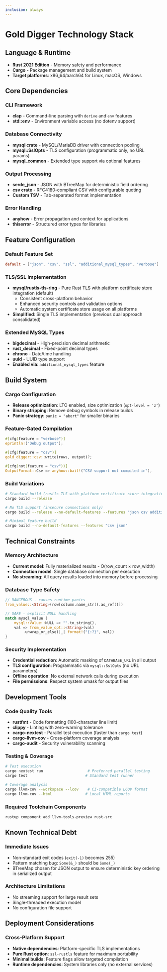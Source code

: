 ```yaml
---
inclusion: always
---
```


# Gold Digger Technology Stack

## Language & Runtime

- **Rust 2021 Edition** - Memory safety and performance
- **Cargo** - Package management and build system
- **Target platforms**: x86_64/aarch64 for Linux, macOS, Windows

## Core Dependencies

### CLI Framework

- **clap** - Command-line parsing with `derive` and `env` features
- **std::env** - Environment variable access (no dotenv support)

### Database Connectivity

- **mysql crate** - MySQL/MariaDB driver with connection pooling
- **mysql::SslOpts** - TLS configuration (programmatic only, no URL params)
- **mysql_common** - Extended type support via optional features

### Output Processing

- **serde_json** - JSON with BTreeMap for deterministic field ordering
- **csv crate** - RFC4180-compliant CSV with configurable quoting
- **Custom TSV** - Tab-separated format implementation

### Error Handling

- **anyhow** - Error propagation and context for applications
- **thiserror** - Structured error types for libraries

## Feature Configuration

### Default Feature Set

```toml
default = ["json", "csv", "ssl", "additional_mysql_types", "verbose"]
```

### TLS/SSL Implementation

- **mysql/rustls-tls-ring** - Pure Rust TLS with platform certificate store integration (default)
  - Consistent cross-platform behavior
  - Enhanced security controls and validation options
  - Automatic system certificate store usage on all platforms
- **Simplified**: Single TLS implementation (previous dual approach consolidated)

### Extended MySQL Types

- **bigdecimal** - High-precision decimal arithmetic
- **rust_decimal** - Fixed-point decimal types
- **chrono** - Date/time handling
- **uuid** - UUID type support
- **Enabled via**: `additional_mysql_types` feature

## Build System

### Cargo Configuration

- **Release optimization**: LTO enabled, size optimization (`opt-level = 'z'`)
- **Binary stripping**: Remove debug symbols in release builds
- **Panic strategy**: `panic = "abort"` for smaller binaries

### Feature-Gated Compilation

```rust
#[cfg(feature = "verbose")]
eprintln!("Debug output");

#[cfg(feature = "csv")]
gold_digger::csv::write(rows, output)?;

#[cfg(not(feature = "csv"))]
OutputFormat::Csv => anyhow::bail!("CSV support not compiled in"),
```

### Build Variations

```bash
# Standard build (rustls TLS with platform certificate store integration)
cargo build --release

# No TLS support (insecure connections only)
cargo build --release --no-default-features --features "json csv additional_mysql_types verbose"

# Minimal feature build
cargo build --no-default-features --features "csv json"
```

## Technical Constraints

### Memory Architecture

- **Current model**: Fully materialized results - O(row_count × row_width)
- **Connection model**: Single database connection per execution
- **No streaming**: All query results loaded into memory before processing

### Database Type Safety

```rust
// DANGEROUS - causes runtime panics
from_value::<String>(row[column.name_str().as_ref()])

// SAFE - explicit NULL handling
match mysql_value {
    mysql::Value::NULL => "".to_string(),
    val => from_value_opt::<String>(val)
        .unwrap_or_else(|_| format!("{:?}", val))
}
```

### Security Implementation

- **Credential redaction**: Automatic masking of `DATABASE_URL` in all output
- **TLS configuration**: Programmatic via `mysql::SslOpts` (no URL parameters)
- **Offline operation**: No external network calls during execution
- **File permissions**: Respect system umask for output files

## Development Tools

### Code Quality Tools

- **rustfmt** - Code formatting (100-character line limit)
- **clippy** - Linting with zero-warning tolerance
- **cargo-nextest** - Parallel test execution (faster than `cargo test`)
- **cargo-llvm-cov** - Cross-platform coverage analysis
- **cargo-audit** - Security vulnerability scanning

### Testing & Coverage

```bash
# Test execution
cargo nextest run                    # Preferred parallel testing
cargo test                          # Standard test runner

# Coverage analysis
cargo llvm-cov --workspace --lcov    # CI-compatible LCOV format
cargo llvm-cov --html               # Local HTML reports
```

### Required Toolchain Components

```bash
rustup component add llvm-tools-preview rust-src
```

## Known Technical Debt

### Immediate Issues

- Non-standard exit codes (`exit(-1)` becomes 255)
- Pattern matching bug: `Some(&_)` should be `Some(_)`
- BTreeMap chosen for JSON output to ensure deterministic key ordering in serialized output

### Architecture Limitations

- No streaming support for large result sets
- Single-threaded execution model
- No configuration file support

## Deployment Considerations

### Cross-Platform Support

- **Native dependencies**: Platform-specific TLS implementations
- **Pure Rust option**: `ssl-rustls` feature for maximum portability
- **Minimal builds**: Feature flags allow targeted compilation
- **Runtime dependencies**: System libraries only (no external services)
